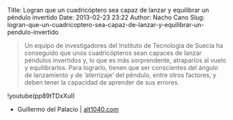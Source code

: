 Title: Logran que un cuadricóptero sea capaz de lanzar y equilibrar un péndulo invertido
Date: 2013-02-23 23:22
Author: Nacho Cano
Slug: logran-que-un-cuadricoptero-sea-capaz-de-lanzar-y-equilibrar-un-pendulo-invertido

> Un equipo de investigadores del Instituto de Tecnología de Suecia ha
> conseguido que unos cuadricópteros sean capaces de lanzar péndulos
> invertidos y, lo que es más sorprendente, atraparlos al vuelo y
> equilibrarlos. Para lograrlo, tienen que ser conscientes del ángulo de
> lanzamiento y de ’aterrizaje’ del péndulo, entre otros factores, y
> deben tener la capacidad de aprender de sus errores.

!youtube(pp89tTDxXuI)

- Guillermo del Palacio | [alt1040.com][]

  [alt1040.com]: http://alt1040.com/2013/02/cuadricoptero-lanza-equilibra-pendulo-invertido
    "Logran que un cuadricóptero sea capaz de lanzar y equilibrar un péndulo invertido"
